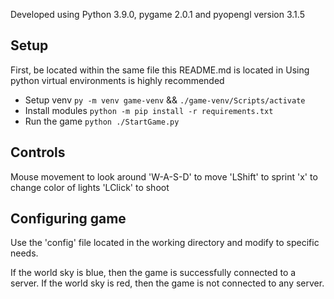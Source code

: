 Developed using Python 3.9.0, pygame 2.0.1 and pyopengl version 3.1.5

## Setup
First, be located within the same file this README.md is located in
Using python virtual environments is highly recommended

- Setup venv `py -m venv game-venv` && `./game-venv/Scripts/activate`
- Install modules `python -m pip install -r requirements.txt`
- Run the game `python ./StartGame.py`

## Controls
Mouse movement to look around
'W-A-S-D' to move
'LShift' to sprint
'x' to change color of lights
'LClick' to shoot

## Configuring game
Use the 'config' file located in the working directory and modify to specific needs.

If the world sky is blue, then the game is successfully connected to a server.
If the world sky is red, then the game is not connected to any server.
